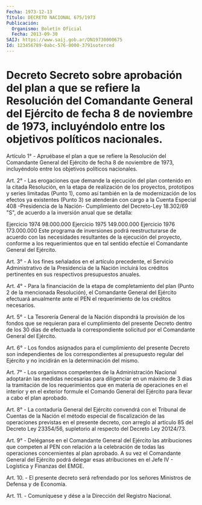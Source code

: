 ```yaml
---
Fecha: 1973-12-13
Título: DECRETO NACIONAL 675/1973
Publicación:
  Organismo: Boletín Oficial
  Fecha: 2013-09-30
SAIJ: https://www.saij.gob.ar/DN19730000675
Id: 123456789-0abc-576-0000-3791soterced
---
```

# Decreto Secreto sobre aprobación del plan a que se refiere la Resolución del Comandante General del Ejército de fecha 8 de noviembre de 1973, incluyéndolo entre los objetivos políticos nacionales.

<a id="1"></a>
Artículo 1° - Apruébase el plan a que se refiere la Resolución del Comandante General del Ejército de fecha 8 de noviembre de 1973, incluyéndolo entre los objetivos políticos nacionales.

<a id="2"></a>
Art. 2° - Las erogaciones que demande la ejecución del plan contenido en la citada Resolución, en la etapa de realización de los proyectos, prototipos y series limitadas (Punto 1), como así también en la de modernización de los efectos ya existentes (Punto 3) se atenderán con cargo a la Cuenta Especial 408 -Presidencia de la Nación- Cumplimiento del    Decreto-Ley 18.302/69 "S", de acuerdo a la inversión anual que se detalla:

Ejercicio 1974 98.000.000 Ejercicio 1975 149.000.000 Ejercicio 1976 173.000.000 Este programa de inversiones podrá reestructurarse de acuerdo con las necesidades resultantes de la ejecución del proyecto, conforme a los requerimientos que en tal sentido efectúe el Comandante General del Ejército.

<a id="3"></a>
Art. 3° - A los fines señalados en el artículo precedente, el Servicio Administrativo de la Presidencia de la Nación incluirá los créditos pertinentes en sus respectivos presupuestos anuales.

<a id="4"></a>
Art. 4° - Para la financiación de la etapa de completamiento del plan (Punto 2 de la mencionada  Resolución), el Comandante General del Ejército efectuará anualmente ante el PEN el requerimiento de los créditos necesarios.

<a id="5"></a>
Art. 5° - La Tesorería General de la Nación dispondrá la provisión de los fondos que se requieran para el cumplimiento del presente Decreto dentro de los 30 días de efectuada la correspondiente solicitud por el Comandante General del Ejército.

<a id="6"></a>
Art. 6° - Los fondos asignados para el cumplimiento del presente    Decreto son independientes de los correspondientes al presupuesto regular del Ejército y no incidirán en la determinación del mismo.

<a id="7"></a>
Art. 7° - Los organismos competentes de la Administración Nacional adoptarán las medidas necesarias para diligenciar en un máximo de 3 días la tramitación de los requerimientos que en materia de operaciones en el interior y en el exterior formule el Comando General del Ejército para llevar a cabo el plan aprobado.

<a id="8"></a>
Art. 8° - La contaduría General del Ejército convendrá con el Tribunal de Cuentas de la Nación el método especial de fiscalización de las operaciones previstas en el presente    decreto, con arreglo al artículo 85 del Decreto Ley 23354/56, supletorio al respecto del Decreto Ley 20124/73.

<a id="9"></a>
Art. 9° - Deléganse en el Comandante General del Ejército las atribuciones que competen al PEN con relación a la celebración de todas las operaciones concernientes al plan aprobado. A su vez el Comandante General del Ejército podrá delegar esas atribuciones en el Jefe IV - Logística y Finanzas del EMGE.

<a id="10"></a>
Art. 10. - El presente decreto será refrendado por los señores Ministros de Defensa y de Economía.

<a id="11"></a>
Art. 11. - Comuníquese y dése a la Dirección del Registro Nacional.